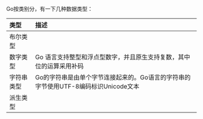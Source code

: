 Go按类别分，有一下几种数据类型：

| 类型 | 描述 |
| :--- | :--- |
| 布尔类型 |  |
| 数字类型 | Go 语言支持整型和浮点型数字，并且原生支持复数，其中位的运算采用补码 |
| 字符串类型 | Go的字符串是由单个字节连接起来的。Go语言的字符串的字节使用UTF-8编码标识Unicode文本 |
| 派生类型 |  |



